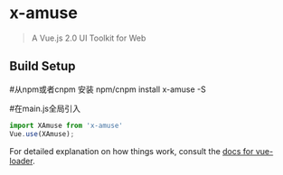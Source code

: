# x-amuse

> A Vue.js 2.0 UI Toolkit for Web

## Build Setup


#从npm或者cnpm 安装
npm/cnpm install x-amuse -S

#在main.js全局引入
```js
import XAmuse from 'x-amuse'
Vue.use(XAmuse);
```




For detailed explanation on how things work, consult the [docs for vue-loader](http://vuejs.github.io/vue-loader).
